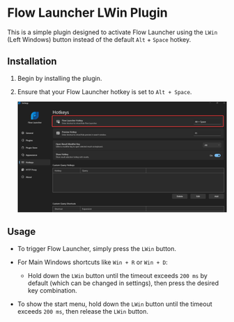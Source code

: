 # Flow Launcher LWin Plugin

This is a simple plugin designed to activate Flow Launcher using the `LWin` (Left Windows) button instead of the default `Alt` + `Space` hotkey.

## Installation

1. Begin by installing the plugin.
2. Ensure that your Flow Launcher hotkey is set to `Alt + Space`.

   ![Flow Launcher Settings](Flowlaunchersettings.png)

## Usage

- To trigger Flow Launcher, simply press the `LWin` button.
- For Main Windows shortcuts like `Win + R` or `Win + D`:

  - Hold down the `LWin` button until the timeout exceeds `200 ms` by default (which can be changed in settings), then press the desired key combination.

- To show the start menu, hold down the `LWin` button until the timeout exceeds `200 ms`, then release the `LWin` button.

